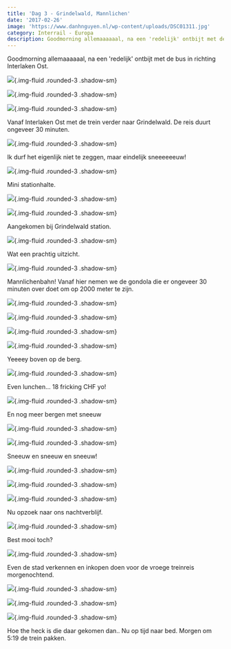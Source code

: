 ```yaml
---
title: 'Dag 3 - Grindelwald, Mannlichen'
date: '2017-02-26'
image: 'https://www.danhnguyen.nl/wp-content/uploads/DSC01311.jpg'
category: Interrail - Europa
description: Goodmorning allemaaaaaal, na een 'redelijk' ontbijt met de bus in richting Interlaken Ost...
---
```


Goodmorning allemaaaaaal, na een 'redelijk' ontbijt met de bus in richting Interlaken Ost.

![](https://www.danhnguyen.nl/wp-content/uploads/DSC01258-700x394.jpg){.img-fluid .rounded-3 .shadow-sm}

![](https://www.danhnguyen.nl/wp-content/uploads/DSC01261-700x394.jpg){.img-fluid .rounded-3 .shadow-sm}

![](https://www.danhnguyen.nl/wp-content/uploads/DSC01269-700x394.jpg){.img-fluid .rounded-3 .shadow-sm}

Vanaf Interlaken Ost met de trein verder naar Grindelwald. De reis duurt ongeveer 30 minuten.

![](https://www.danhnguyen.nl/wp-content/uploads/DSC01285-700x394.jpg){.img-fluid .rounded-3 .shadow-sm}

Ik durf het eigenlijk niet te zeggen, maar eindelijk sneeeeeeuw!

![](https://www.danhnguyen.nl/wp-content/uploads/DSC01283-700x394.jpg){.img-fluid .rounded-3 .shadow-sm}

Mini stationhalte.

![](https://www.danhnguyen.nl/wp-content/uploads/DSC01286-700x394.jpg){.img-fluid .rounded-3 .shadow-sm}

![](https://www.danhnguyen.nl/wp-content/uploads/DSC01379-700x394.jpg){.img-fluid .rounded-3 .shadow-sm}

Aangekomen bij Grindelwald station.

![](https://www.danhnguyen.nl/wp-content/uploads/DSC01291-700x394.jpg){.img-fluid .rounded-3 .shadow-sm}

Wat een prachtig uitzicht.

![](https://www.danhnguyen.nl/wp-content/uploads/DSC01306-700x394.jpg){.img-fluid .rounded-3 .shadow-sm}

Mannlichenbahn! Vanaf hier nemen we de gondola die er ongeveer 30 minuten over doet om op 2000 meter te zijn.

![](https://www.danhnguyen.nl/wp-content/uploads/DSC01308-700x394.jpg){.img-fluid .rounded-3 .shadow-sm}

![](https://www.danhnguyen.nl/wp-content/uploads/DSC01370-1-700x394.jpg){.img-fluid .rounded-3 .shadow-sm}

![](https://www.danhnguyen.nl/wp-content/uploads/DSC01311-700x394.jpg){.img-fluid .rounded-3 .shadow-sm}

![](https://www.danhnguyen.nl/wp-content/uploads/DSC01320-700x394.jpg){.img-fluid .rounded-3 .shadow-sm}

Yeeeey boven op de berg.

![](https://www.danhnguyen.nl/wp-content/uploads/DSC01348-700x394.jpg){.img-fluid .rounded-3 .shadow-sm}

Even lunchen... 18 fricking CHF yo!

![](https://www.danhnguyen.nl/wp-content/uploads/DSC01374-700x394.jpg){.img-fluid .rounded-3 .shadow-sm}

En nog meer bergen met sneeuw

![](https://www.danhnguyen.nl/wp-content/uploads/DSC01364-700x394.jpg){.img-fluid .rounded-3 .shadow-sm}

![](https://www.danhnguyen.nl/wp-content/uploads/DSC01352-700x394.jpg){.img-fluid .rounded-3 .shadow-sm}

Sneeuw en sneeuw en sneeuw!

![](https://www.danhnguyen.nl/wp-content/uploads/DSC01323-700x394.jpg){.img-fluid .rounded-3 .shadow-sm}

![](https://www.danhnguyen.nl/wp-content/uploads/DSC01327-700x394.jpg){.img-fluid .rounded-3 .shadow-sm}

![](https://www.danhnguyen.nl/wp-content/uploads/DSC01339-700x394.jpg){.img-fluid .rounded-3 .shadow-sm}

Nu opzoek naar ons nachtverblijf.

![](https://www.danhnguyen.nl/wp-content/uploads/DSC01377-700x394.jpg){.img-fluid .rounded-3 .shadow-sm}

Best mooi toch?

![](https://www.danhnguyen.nl/wp-content/uploads/DSC01378-700x394.jpg){.img-fluid .rounded-3 .shadow-sm}

Even de stad verkennen en inkopen doen voor de vroege treinreis morgenochtend.

![](https://www.danhnguyen.nl/wp-content/uploads/DSC01380-700x394.jpg){.img-fluid .rounded-3 .shadow-sm}

![](https://www.danhnguyen.nl/wp-content/uploads/DSC01383-700x394.jpg){.img-fluid .rounded-3 .shadow-sm}

![](https://www.danhnguyen.nl/wp-content/uploads/DSC01386-700x394.jpg){.img-fluid .rounded-3 .shadow-sm}

Hoe the heck is die daar gekomen dan..
Nu op tijd naar bed. Morgen om 5:19 de trein pakken.
